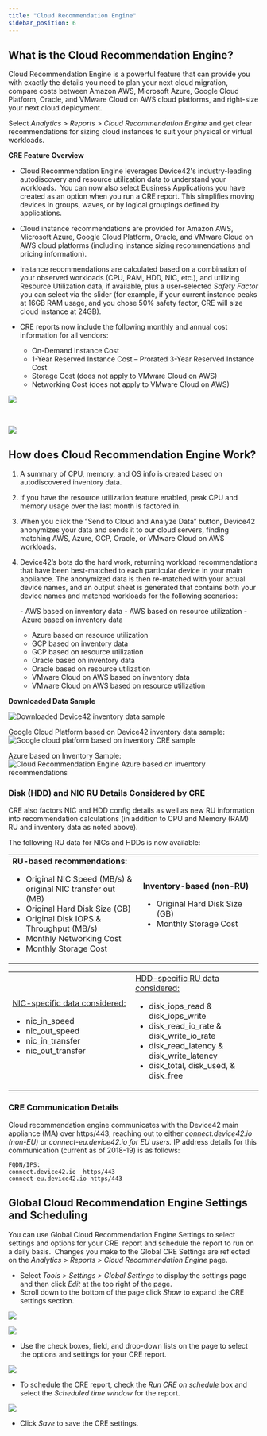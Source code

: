 ```yaml
---
title: "Cloud Recommendation Engine"
sidebar_position: 6
---
```


## What is the Cloud Recommendation Engine?

Cloud Recommendation Engine is a powerful feature that can provide you with exactly the details you need to plan your next cloud migration, compare costs between Amazon AWS, Microsoft Azure, Google Cloud Platform, Oracle, and VMware Cloud on AWS cloud platforms, and right-size your next cloud deployment.

Select _Analytics > Reports > Cloud Recommendation Engine_ and get clear recommendations for sizing cloud instances to suit your physical or virtual workloads.

**CRE Feature Overview**

- Cloud Recommendation Engine leverages Device42's industry-leading autodiscovery and resource utilization data to understand your workloads.  You can now also select Business Applications you have created as an option when you run a CRE report. This simplifies moving devices in groups, waves, or by logical groupings defined by applications.
- Cloud instance recommendations are provided for Amazon AWS, Microsoft Azure, Google Cloud Platform, Oracle, and VMware Cloud on AWS cloud platforms (including instance sizing recommendations and pricing information).
- Instance recommendations are calculated based on a combination of your observed workloads (CPU, RAM, HDD, NIC, etc.), and utilizing Resource Utilization data, if available, plus a user-selected _Safety Factor_ you can select via the slider (for example, if your current instance peaks at 16GB RAM usage, and you chose 50% safety factor, CRE will size cloud instance at 24GB).
- CRE reports now include the following monthly and annual cost information for all vendors:

    - On-Demand Instance Cost 
    - 1-Year Reserved Instance Cost – Prorated 3-Year Reserved Instance Cost 
    - Storage Cost (does not apply to VMware Cloud on AWS) 
    - Networking Cost (does not apply to VMware Cloud on AWS)

![](/assets/images/WEB-606_CRE-Setup.png)

 

![](/assets/images/CRE_Bottom-of-Page.png)

## How does Cloud Recommendation Engine Work?

1. A summary of CPU, memory, and OS info is created based on autodiscovered inventory data.
2. If you have the resource utilization feature enabled, peak CPU and memory usage over the last month is factored in.
3. When you click the “Send to Cloud and Analyze Data” button, Device42 anonymizes your data and sends it to our cloud servers, finding matching AWS, Azure, GCP, Oracle, or VMware Cloud on AWS workloads.
4. Device42’s bots do the hard work, returning workload recommendations that have been best-matched to each particular device in your main appliance. The anonymized data is then re-matched with your actual device names, and an output sheet is generated that contains both your device names and matched workloads for the following scenarios:

    - AWS based on inventory data
    - AWS based on resource utilization
    - Azure based on inventory data
    - Azure based on resource utilization
    - GCP based on inventory data
    - GCP based on resource utilization
    - Oracle based on inventory data
    - Oracle based on resource utilization
    - VMware Cloud on AWS based on inventory data
    - VMware Cloud on AWS based on resource utilization

**Downloaded Data Sample**

![Downloaded Device42 inventory data sample](/assets/images/inventory-data-sample.png)

Google Cloud Platform based on Device42 inventory data sample: ![Google cloud platform based on inventory CRE sample](/assets/images/Google-Cloud-Platform-based-on-inventory-example.png)

Azure based on Inventory Sample: ![Cloud Recommendation Engine Azure based on inventory recommendations](/assets/images/Azure-based-on-inventory-example.png)

### Disk (HDD) and NIC RU Details Considered by CRE

CRE also factors NIC and HDD config details as well as new RU information into recommendation calculations (in addition to CPU and Memory (RAM) RU and inventory data as noted above).

The following RU data for NICs and HDDs is now available:

<table><tbody><tr><td width="312"><b>RU-based recommendations:</b><ul><li>Original NIC Speed (MB/s) &amp; original NIC transfer out (MB)</li><li>Original Hard Disk Size (GB)</li><li>Original Disk IOPS &amp; Throughput (MB/s)</li><li>Monthly Networking Cost</li><li>Monthly Storage Cost</li></ul></td><td width="312"><b>Inventory-based (non-RU)</b><ul><li>Original Hard Disk Size (GB)</li><li>Monthly Storage Cost</li></ul></td></tr></tbody></table>

<table><tbody><tr><td width="312"><u>NIC-specific data considered:</u><ul><li>nic_in_speed</li><li>nic_out_speed</li><li>nic_in_transfer</li><li>nic_out_transfer</li></ul></td><td width="312"><u>HDD-specific RU data considered:</u><ul><li>disk_iops_read &amp; disk_iops_write</li><li>disk_read_io_rate &amp; disk_write_io_rate</li><li>disk_read_latency &amp; disk_write_latency</li><li>disk_total, disk_used, &amp; disk_free</li></ul></td></tr></tbody></table>

### CRE Communication Details

Cloud recommendation engine communicates with the Device42 main appliance (MA) over https/443, reaching out to either _connect.device42.io (non-EU)_ or _connect-eu.device42.io for EU users._ IP address details for this communication (current as of 2018-19) is as follows:

```
FQDN/IPS: 
connect.device42.io  https/443
connect-eu.device42.io https/443
```


## Global Cloud Recommendation Engine Settings and Scheduling

You can use Global Cloud Recommendation Engine Settings to select settings and options for your CRE  report and schedule the report to run on a daily basis.  Changes you make to the Global CRE Settings are reflected on the _Analytics > Reports > Cloud Recommendation Engine_ page.

- Select _Tools > Settings > Global Settings_ to display the settings page and then click _Edit_ at the top right of the page.
- Scroll down to the bottom of the page click _Show_ to expand the CRE settings section.

![](/assets/images/WEB-641_CRE-Global-Settings-Tab.png)

![](/assets/images/WEB-641_CRE-Global-Settings-General-Fields.png)

- Use the check boxes, field, and drop-down lists on the page to select the options and settings for your CRE report.

![](/assets/images/WEB-641_CRE-Global-Settings-Pick-Lists.png)

- To schedule the CRE report, check the _Run CRE on schedule_ box and select the _Scheduled time window_ for the report.

![](/assets/images/WEB-641_CRE-Global-Settings-Schedule-Fields.png)

- Click _Save_ to save the CRE settings.
